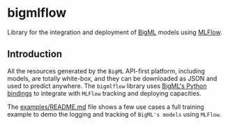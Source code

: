 # bigmlflow
Library for the integration and deployment of [BigML](https://bigml.com) models
using [MLFlow](https://mlflow.org/).

## Introduction

All the resources generated by the `BigML` API-first platform, including
models, are totally white-box, and they can be downloaded as JSON and used
to predict anywhere. The `bigmlflow` library uses
[BigML's Python bindings](https://bigml.readthedocs.io/en/latest/local_resources.html)
to integrate with `MLFlow` tracking and deploying capacities.

The [examples/README.md](./examples/README.md) file shows a few use cases
a full training example to demo the logging and tracking of `BigML's models`
using `MLFlow`.
